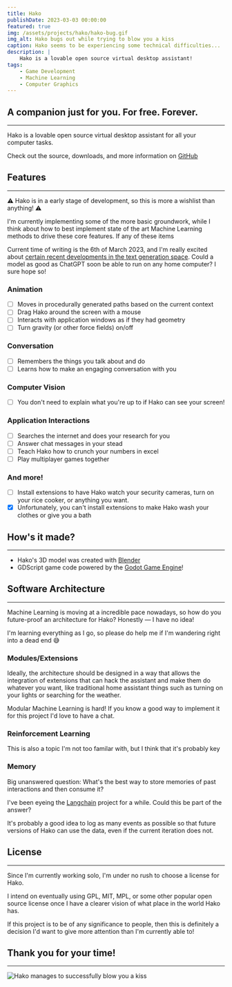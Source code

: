 ```yaml
---
title: Hako
publishDate: 2023-03-03 00:00:00
featured: true
img: /assets/projects/hako/hako-bug.gif
img_alt: Hako bugs out while trying to blow you a kiss
caption: Hako seems to be experiencing some technical difficulties...
description: |
    Hako is a lovable open source virtual desktop assistant!
tags:
    - Game Development
    - Machine Learning
    - Computer Graphics
---
```


## A companion just for you. For free. Forever.

---

Hako is a lovable open source virtual desktop assistant for all your computer tasks.

Check out the source, downloads, and more information on [GitHub](https://github.com/ShungFei/hako)

## Features

---

⚠️ Hako is in a early stage of development, so this is more a wishlist than anything! ⚠️

I'm currently implementing some of the more basic groundwork, while I think about how to best implement state of the art Machine Learning methods to drive these core features. If any of these items

Current time of writing is the 6th of March 2023, and I'm really excited about [certain recent developments in the text generation space](https://github.com/facebookresearch/llama). Could a model as good as ChatGPT soon be able to run on any home computer? I sure hope so!

### Animation

-   [ ] Moves in procedurally generated paths based on the current context
-   [ ] Drag Hako around the screen with a mouse
-   [ ] Interacts with application windows as if they had geometry
-   [ ] Turn gravity (or other force fields) on/off

### Conversation

-   [ ] Remembers the things you talk about and do
-   [ ] Learns how to make an engaging conversation with you

### Computer Vision

-   [ ] You don't need to explain what you're up to if Hako can see your screen!

### Application Interactions

-   [ ] Searches the internet and does your research for you
-   [ ] Answer chat messages in your stead
-   [ ] Teach Hako how to crunch your numbers in excel
-   [ ] Play multiplayer games together

### And more!

-   [ ] Install extensions to have Hako watch your security cameras, turn on your rice cooker, or anything you want.
-   [x] Unfortunately, you can't install extensions to make Hako wash your clothes or give you a bath

## How's it made?

---

-   Hako's 3D model was created with [Blender](https://www.blender.org/)
-   GDScript game code powered by the [Godot Game Engine](https://godotengine.org/)!

## Software Architecture

---

Machine Learning is moving at a incredible pace nowadays, so how do you future-proof an architecture for Hako? Honestly — I have no idea!

I'm learning everything as I go, so please do help me if I'm wandering right into a dead end 😅

### Modules/Extensions

Ideally, the architecture should be designed in a way that allows the integration of extensions that can hack the assistant and make them do whatever you want, like traditional home assistant things such as turning on your lights or searching for the weather.

Modular Machine Learning is hard! If you know a good way to implement it for this project I'd love to have a chat.

### Reinforcement Learning

This is also a topic I'm not too familar with, but I think that it's probably key

### Memory

Big unanswered question: What's the best way to store memories of past interactions and then consume it?

I've been eyeing the [Langchain](https://langchain.readthedocs.io/) project for a while. Could this be part of the answer?

It's probably a good idea to log as many events as possible so that future versions of Hako can use the data, even if the current iteration does not.

## License

---

Since I'm currently working solo, I'm under no rush to choose a license for Hako.

I intend on eventually using GPL, MIT, MPL, or some other popular open source license once I have a clearer vision of what place in the world Hako has.

If this project is to be of any significance to people, then this is definitely a decision I'd want to give more attention than I'm currently able to!

## Thank you for your time!

---

![Hako manages to successfully blow you a kiss](/assets/projects/hako/hako.apng)
